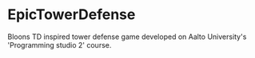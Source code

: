 # EpicTowerDefense
Bloons TD inspired tower defense game developed on Aalto University's 'Programming studio 2' course.
